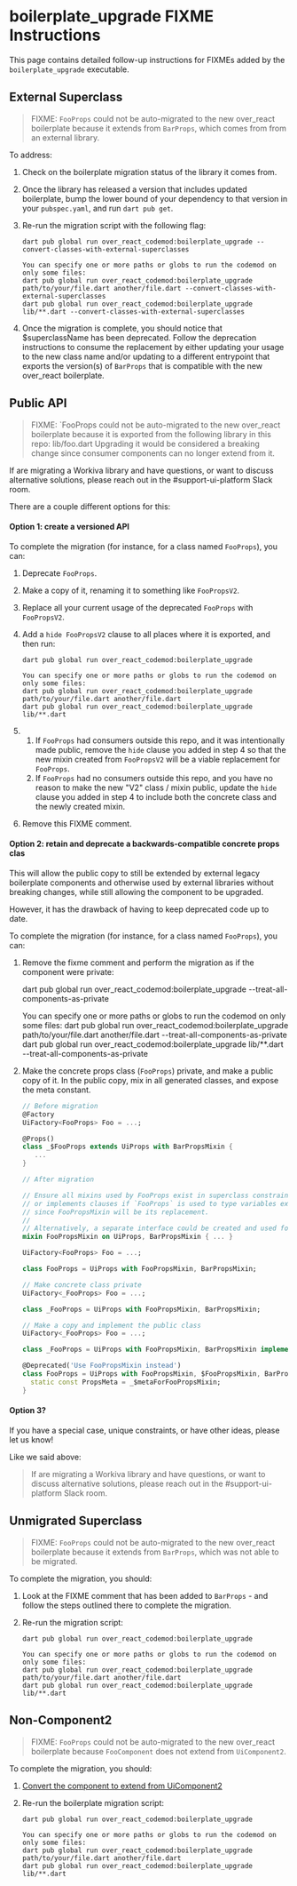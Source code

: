 # boilerplate_upgrade FIXME Instructions

This page contains detailed follow-up instructions for FIXMEs added by the `boilerplate_upgrade` executable.


## External Superclass

> FIXME: `FooProps` could not be auto-migrated to the new over_react boilerplate because it extends from `BarProps`, which comes from from an external library.

To address:
1. Check on the boilerplate migration status of the library it comes from.
2. Once the library has released a version that includes updated boilerplate,
   bump the lower bound of your dependency to that version in your `pubspec.yaml`, and run `dart pub get`.
3. Re-run the migration script with the following flag:
   
       dart pub global run over_react_codemod:boilerplate_upgrade --convert-classes-with-external-superclasses

       You can specify one or more paths or globs to run the codemod on only some files:
       dart pub global run over_react_codemod:boilerplate_upgrade path/to/your/file.dart another/file.dart --convert-classes-with-external-superclasses
       dart pub global run over_react_codemod:boilerplate_upgrade lib/**.dart --convert-classes-with-external-superclasses
   
4. Once the migration is complete, you should notice that $superclassName has been deprecated. 
   Follow the deprecation instructions to consume the replacement by either updating your usage to
   the new class name and/or updating to a different entrypoint that exports the version(s) of 
   `BarProps` that is compatible with the new over_react boilerplate.


## Public API

> FIXME: `FooProps could not be auto-migrated to the new over_react boilerplate because it is exported from the following library in this repo:
> lib/foo.dart
> Upgrading it would be considered a breaking change since consumer components can no longer extend from it. 

If are migrating a Workiva library and have questions, or want to discuss alternative solutions, 
please reach out in the #support-ui-platform Slack room. 

There are a couple different options for this:

#### Option 1: create a versioned API

To complete the migration (for instance, for a class named `FooProps`), you can: 
1. Deprecate `FooProps`.
2. Make a copy of it, renaming it to something like `FooPropsV2`.
3. Replace all your current usage of the deprecated `FooProps` with `FooPropsV2`.
4. Add a `hide FooPropsV2` clause to all places where it is exported, and then run:
     
       dart pub global run over_react_codemod:boilerplate_upgrade

       You can specify one or more paths or globs to run the codemod on only some files:
       dart pub global run over_react_codemod:boilerplate_upgrade path/to/your/file.dart another/file.dart
       dart pub global run over_react_codemod:boilerplate_upgrade lib/**.dart
     
5.
    1. If `FooProps` had consumers outside this repo, and it was intentionally made public, remove the `hide` clause you added in step 4 so that the new mixin created from `FooPropsV2` will be a viable replacement for `FooProps`.
    2. If `FooProps` had no consumers outside this repo, and you have no reason to make the new "V2" class / mixin public, update the `hide` clause you added in step 4 to include both the concrete class and the newly created mixin.
6. Remove this FIXME comment.


#### Option 2: retain and deprecate a backwards-compatible concrete props clas
This will allow the public copy to still be extended by external legacy boilerplate components and otherwise used by external libraries without breaking changes, while still allowing the component to be upgraded.
 
However, it has the drawback of having to keep deprecated code up to date.

To complete the migration (for instance, for a class named `FooProps`), you can: 
1. Remove the fixme comment and perform the migration as if the component were private:     

    dart pub global run over_react_codemod:boilerplate_upgrade --treat-all-components-as-private

    You can specify one or more paths or globs to run the codemod on only some files:
    dart pub global run over_react_codemod:boilerplate_upgrade path/to/your/file.dart another/file.dart --treat-all-components-as-private
    dart pub global run over_react_codemod:boilerplate_upgrade lib/**.dart --treat-all-components-as-private

1. Make the concrete props class (`FooProps`) private, and make a public copy of it. In the public copy, mix in all generated classes, and expose the meta constant.

    ```dart
    // Before migration
    @Factory
    UiFactory<FooProps> Foo = ...;
    
    @Props()
    class _$FooProps extends UiProps with BarPropsMixin {
       ...
    }
    ```

    ```dart
    // After migration 
    
    // Ensure all mixins used by FooProps exist in superclass constraints 
    // or implements clauses if `FooProps` is used to type variables externally
    // since FooPropsMixin will be its replacement.
    //
    // Alternatively, a separate interface could be created and used for typing.
    mixin FooPropsMixin on UiProps, BarPropsMixin { ... }
    
    UiFactory<FooProps> Foo = ...;
    
    class FooProps = UiProps with FooPropsMixin, BarPropsMixin;
    ```

    ```dart
    // Make concrete class private
    UiFactory<_FooProps> Foo = ...;
    
    class _FooProps = UiProps with FooPropsMixin, BarPropsMixin;
    ```
    
    ```dart
    // Make a copy and implement the public class
    UiFactory<_FooProps> Foo = ...;
    
    class _FooProps = UiProps with FooPropsMixin, BarPropsMixin implements FooProps;
    
    @Deprecated('Use FooPropsMixin instead')
    class FooProps = UiProps with FooPropsMixin, $FooPropsMixin, BarPropsMixin, $BarPropsMixin {
      static const PropsMeta = _$metaForFooPropsMixin;
    }
    ```
    
#### Option 3?
If you have a special case, unique constraints, or have other ideas, please let us know!

Like we said above:
> If are migrating a Workiva library and have questions, or want to discuss alternative solutions, 
please reach out in the #support-ui-platform Slack room. 
    
## Unmigrated Superclass
> FIXME: `FooProps` could not be auto-migrated to the new over_react boilerplate because it extends from `BarProps`, which was not able to be migrated.

To complete the migration, you should:
1. Look at the FIXME comment that has been added to `BarProps` - 
   and follow the steps outlined there to complete the migration.
2. Re-run the migration script:
   
       dart pub global run over_react_codemod:boilerplate_upgrade

       You can specify one or more paths or globs to run the codemod on only some files:
       dart pub global run over_react_codemod:boilerplate_upgrade path/to/your/file.dart another/file.dart
       dart pub global run over_react_codemod:boilerplate_upgrade lib/**.dart

## Non-Component2
> FIXME: `FooProps` could not be auto-migrated to the new over_react boilerplate because `FooComponent` does not extend from `UiComponent2`.

To complete the migration, you should:
1. [Convert the component to extend from UiComponent2](https://github.com/Workiva/over_react/blob/master/doc/ui_component2_transition.md)
1. Re-run the boilerplate migration script:
    
       dart pub global run over_react_codemod:boilerplate_upgrade 

       You can specify one or more paths or globs to run the codemod on only some files:
       dart pub global run over_react_codemod:boilerplate_upgrade path/to/your/file.dart another/file.dart
       dart pub global run over_react_codemod:boilerplate_upgrade lib/**.dart
